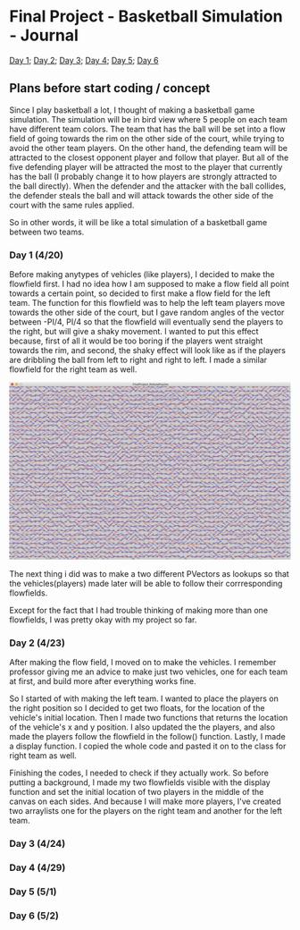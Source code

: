 # Final Project - Basketball Simulation - Journal

[Day 1](#day-1-(4/20)); [Day 2](#day-2-(4/23)); [Day 3](journal.md#day-3-(4/24)); [Day 4](journal.md#day-4-(4/29)); [Day 5](journal.md#day-5-(5/1)); [Day 6](journal.md#day-6-(5/2))

## Plans before start coding / concept
Since I play basketball a lot, I thought of making a basketball game simulation. The simulation will be in bird view where 5 people on each team have different team colors. The team that has the ball will be set into a flow field of going towards the rim on the other side of the court, while trying to avoid the other team players. On the other hand, the defending team will be attracted to the closest opponent player and follow that player. But all of the five defending player will be attracted the most to the player that currently has the ball (I probably change it to how players are strongly attracted to the ball directly). When the defender and the attacker with the ball collides, the defender steals the ball and will attack towards the other side of the court with the same rules applied.

So in other words, it will be like a total simulation of a basketball game between two teams.

### Day 1 (4/20)
Before making anytypes of vehicles (like players), I decided to make the flowfield first. I had no idea how I am supposed to make a flow field all point towards a certain point, so decided to first make a flow field for the left team. The function for this flowfield was to help the left team players move towards the other side of the court, but I gave random angles of the vector between -PI/4, PI/4 so that the flowfield will eventually send the players to the right, but will give a shaky movement. I wanted to put this effect because, first of all it would be too boring if the players went straight towards the rim, and second, the shaky effect will look like as if the players are dribbling the ball from left to right and right to left. I made a similar flowfield for the right team as well.

![](media/twoFlowFields.png)

The next thing i did was to make a two different PVectors as lookups so that the vehicles(players) made later will be able to follow their corrresponding flowfields. 

Except for the fact that I had trouble thinking of making more than one flowfields, I was pretty okay with my project so far.

### Day 2 (4/23)
After making the flow field, I moved on to make the vehicles. I remember professor giving me an advice to make just two vehicles, one for each team at first, and build more after everything works fine.

So I started of with making the left team. I wanted to place the players on the right position so I decided to get two floats, for the location of the vehicle's initial location. Then I made two functions that returns the location of the vehicle's x and y position. I also updated the the players, and also made the players follow the flowfield in the follow() function. Lastly, I made a display function. I copied the whole code and pasted it on to the class for right team as well.

Finishing the codes, I needed to check if they actually work. So before putting a background, I made my two flowfields visible with the display function and set the initial location of two players in the middle of the canvas on each sides. And because I will make more players, I've created two arraylists one for the players on the right team and another for the left team.

### Day 3 (4/24)


### Day 4 (4/29)


### Day 5 (5/1)


### Day 6 (5/2)

